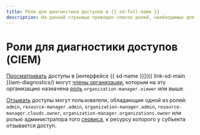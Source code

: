 ```yaml
---
title: Роли для диагностики доступов в {{ sd-full-name }}
description: На данной странице приведен список ролей, необходимых для управления доступом к модулю диагностики доступов (CIEM) в сервисе {{ sd-name }}.
---
```


# Роли для диагностики доступов (CIEM)

[Просматривать](../operations/ciem/view-permissions.md) доступы в [интерфейсе {{ sd-name }}]({{ link-sd-main }}iam-diagnostics/) могут [члены организации](../../organization/concepts/membership.md), которым на эту организацию назначена [роль](../../organization/security/index.md#organization-manager-viewer) `organization-manager.viewer` или выше.

[Отзывать](../operations/ciem/revoke-permissions.md) доступы могут пользователи, обладающие одной из ролей: `admin`, `resource-manager.admin`, `organization-manager.admin`, `resource-manager.clouds.owner`, `organization-manager.organizations.owner` или ролью администратора того [сервиса](../../overview/concepts/services.md), к ресурсу которого у субъекта отзывается доступ.